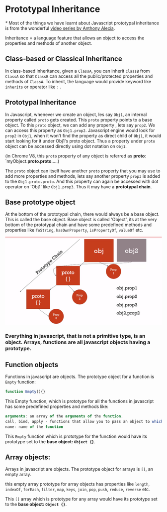 # Prototypal Inheritance

_\*_ Most of the things we have learnt about Javascript prototypal inheritance is from the wonderful [video series by Anthony Alecia](https://youtu.be/g52qWGmSxjw?list=PLIn1Yut6MvccYKkaDHDJKECpN1LMDTpha.).

Inheritance = a language feature that allows an object to access the properties and methods of another object.

## Class-based or Classical Inheritance

In class-based inheritance, given a `ClassA`, you can inherit `ClassB` from `ClassA` so that `ClassB` can access all the public/protected properties and methods of `ClassA`. To inherit, the language would provide keyword like `inherits` or operator like `:` .

## Prototypal Inheritance

In Javascript, whenever we create an object, les say `Obj1`, an internal property called `proto` gets created. This `proto` property points to a base object. To this `proto` object, we can add any property , lets say `prop2`. We can access this property as `Obj1.prop2`. Javascript engine would look for `prop2` in `Obj1`, when it won't find the property as direct child of `Obj1`, it would start looking for it under Obj1's proto object. Thus a property under `proto` object can be accessed directly using dot notation on `Obj1`.

\(in Chrome V8, this `proto` property of any object is referred as **proto**: \`myObject.**proto**.**proto**.....\)

The `proto` object can itself have another `proto` property that you may use to add more properties and methods, lets say another property `prop3` is added to the `Obj1.proto.proto`. And this property can again be accessed with dot operator on 'Obj1' like `Obj1.prop3`. Thus it may have a **prototypal chain**.

## Base prototype object

At the bottom of the prototypal chain, there would always be a base object. This is called the base object. Base object is called 'Object', its at the very bottom of the prototypal chain and have some predefined methods and properties like `ToString`, `hasOwnProperty`, `isPropertyOf`, `valueOf` etc.

![](../../.gitbook/assets/proto.png)

### Everything in javascript, that is not a primitive type, is an object. Arrays, functions are all javascript objects having a prototype.

## Function objects

Functions in javascript are objects. The prototype object for a function is `Empty` function:

```javascript
function Empty(){}
```

This Empty function, which is prototype for all the functions in javascript has some predefined properties and methods like:

```javascript
arguments: an array of the arguments of the function.
call, bind, apply - functions that allow you to pass an object to which `this` would point to in the function and then list of parameters.
name: name of the function
```

This `Empty` function which is prototype for the function would have its prototype set to the **base object: `Object {}`**.

## Array objects:

Arrays in javascript are objects. The prototype object for arrays is `[]`, an empty array.

this empty array prototype for array objects has properties like `length`, `indexOf`, `forEach`, `filter`, `map`, `keys`, `join`, `pop`, `push`, `reduce`, `reverse` etc.

This `[]` array which is prototype for any array would have its prototype set to the **base object: `Object {}`**.

